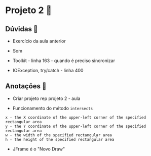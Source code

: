 #  Projeto 2 🦋

## Dúvidas 🌱 

- Exercício da aula anterior

- Som

- Toolkit - linha 163 - quando é preciso sincronizar

- IOException, try/catch - linha 400

## Anotações 🌱 

- Criar projeto rep projeto 2 - aula

- Funcionamento do método `intersects`
```
x - the X coordinate of the upper-left corner of the specified rectangular area
y - the Y coordinate of the upper-left corner of the specified rectangular area
w - the width of the specified rectangular area
h - the height of the specified rectangular area
```

- JFrame é o "Novo Draw"
